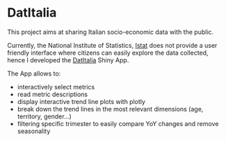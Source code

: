 # DatItalia
This project aims at sharing Italian socio-economic data with the public.

Currently, the National Institute of Statistics, [Istat](www.istat.it) does not provide a user friendly interface where citizens can easily explore the data collected, hence I developed the [DatItalia](https://marcovene.shinyapps.io/DatItalia/) Shiny App.

The App allows to:
* interactively select metrics
* read metric descriptions
* display interactive trend line plots with plotly
* break down the trend lines in the most relevant dimensions (age, territory, gender...)
* filtering specific trimester to easily compare YoY changes and remove seasonality
